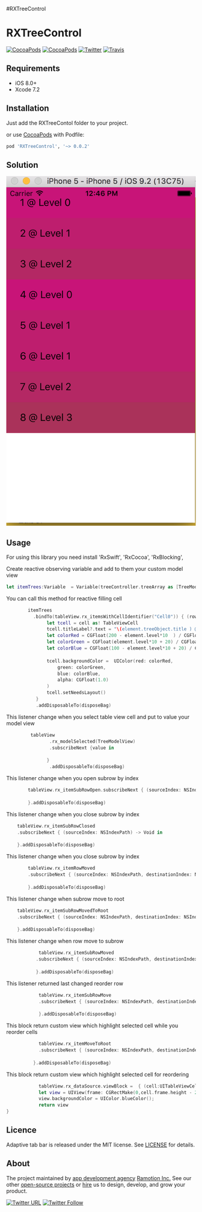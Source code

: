 #RXTreeControl

# RXTreeControl
[![CocoaPods](https://img.shields.io/cocoapods/p/RXTreeControl.svg)](https://cocoapods.org/pods/RXTreeControl)
[![CocoaPods](https://img.shields.io/cocoapods/v/RXTreeControl.svg)](http://cocoapods.org/pods/RXTreeControl)
[![Twitter](https://img.shields.io/badge/Twitter-@Ramotion-blue.svg?style=flat)](http://twitter.com/Ramotion)
[![Travis](https://img.shields.io/travis/Ramotion/tree-view.svg)](https://travis-ci.org/Ramotion/tree-view)


## Requirements

- iOS 8.0+
- Xcode 7.2

## Installation

Just add the RXTreeContol folder to your project.

or use [CocoaPods](https://cocoapods.org) with Podfile:
``` ruby
pod 'RXTreeControl', '~> 0.0.2'
```
    

## Solution
![Solution](/tutorial/reordercontrol.png)
## Usage
For using this library you need   install 'RxSwift',  'RxCocoa', 'RxBlocking', 

Create reactive observing variable and add to them your custom model view 

 ``` swift
 let itemTrees:Variable  = Variable(treeController.treeArray as [TreeModelView])
 ```   

You can call this method for reactive filling cell
     
 ``` swift       
 	     itemTrees
    	   .bindTo(tableView.rx_itemsWithCellIdentifier("Cell0")) { (row, element, cell) in
                let tcell = cell as! TableViewCell
                tcell.titleLabel?.text = "\(element.treeObject.title ) @ Level \(element.level)"
                let colorRed = CGFloat(200 - element.level*10  ) / CGFloat(255.0)
                let colorGreen = CGFloat(element.level*10 + 20) / CGFloat(255.0)
                let colorBlue = CGFloat(100 - element.level*10 + 20) / CGFloat(255.0)
              
                tcell.backgroundColor =  UIColor(red: colorRed,
                    green: colorGreen,
                    blue: colorBlue,
                    alpha: CGFloat(1.0)
                )
                tcell.setNeedsLayout()
            }
            .addDisposableTo(disposeBag)
```         
       

This listener change when you select table view cell and put to value your model view

``` swift
    	 tableView
        	    .rx_modelSelected(TreeModelView)
            	.subscribeNext {value in
               
               }	
            	.addDisposableTo(disposeBag)
``` 

This listener change when you open subrow by index     

``` swift
  	    tableView.rx_itemSubRowOpen.subscribeNext { (sourceIndex: NSIndexPath) -> Void in  
    
        }.addDisposableTo(disposeBag)
```     

This listener change when you close subrow by index  

```swift 
	tableView.rx_itemSubRowClosed
	.subscribeNext { (sourceIndex: NSIndexPath) -> Void in

	}.addDisposableTo(disposeBag)

```
This listener change when you close subrow by index       

``` swift 
		tableView.rx_itemRowMoved
		.subscribeNext { (sourceIndex: NSIndexPath, destinationIndex: NSIndexPath) -> Void in

        }.addDisposableTo(disposeBag)
```

This listener change when  subrow move to root 

``` swift 
	tableView.rx_itemSubRowMovedToRoot
	.subscribeNext { (sourceIndex: NSIndexPath, destinationIndex: NSIndexPath) -> Void in

	}.addDisposableTo(disposeBag)

```

This listener change when  row move to subrow

 ``` swift
 			 tableView.rx_itemSubRowMoved
			.subscribeNext { (sourceIndex: NSIndexPath, destinationIndex: NSIndexPath) -> Void in
 
            }.addDisposableTo(disposeBag)
```
        
This listener returned last changed reorder row 
       
``` swift 
			tableView.rx_itemSubRowMove
			.subscribeNext { (sourceIndex: NSIndexPath, destinationIndex: NSIndexPath) -> Void in
 
    		}.addDisposableTo(disposeBag)
```


This block return custom view which highlight selected cell while you reorder cells

 
``` swift 
			tableView.rx_itemMoveToRoot
			.subscribeNext { (sourceIndex: NSIndexPath, destinationIndex: NSIndexPath) -> Void in  

     	  }.addDisposableTo(disposeBag)
```


This block return custom view which highlight selected cell for reordering

``` swift 
			tableView.rx_dataSource.viewBlock =  { (cell:UITableViewCell, destinationIndex: NSIndexPath) -> UIView in
            let view = UIView(frame: CGRectMake(0,cell.frame.height - 2 ,self.tableView.frame.width,2))
            view.backgroundColor = UIColor.blueColor();
            return view           
}
```


## Licence

Adaptive tab bar is released under the MIT license.
See [LICENSE](./LICENSE) for details.


## About
The project maintained by [app development agency](https://ramotion.com?utm_source=gthb&utm_medium=special&utm_campaign=foolding-cell) [Ramotion Inc.](https://ramotion.com?utm_source=gthb&utm_medium=special&utm_campaign=foolding-cell)
See our other [open-source projects](https://github.com/ramotion) or [hire](https://ramotion.com?utm_source=gthb&utm_medium=special&utm_campaign=foolding-cell) us to design, develop, and grow your product.

[![Twitter URL](https://img.shields.io/twitter/url/http/shields.io.svg?style=social)](https://twitter.com/intent/tweet?text=https://github.com/ramotion/foolding-cell)
[![Twitter Follow](https://img.shields.io/twitter/follow/ramotion.svg?style=social)](https://twitter.com/ramotion)
